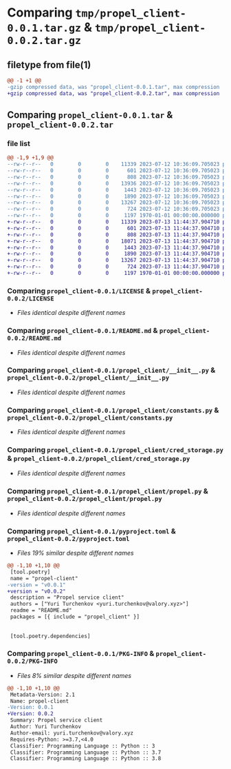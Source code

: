 # Comparing `tmp/propel_client-0.0.1.tar.gz` & `tmp/propel_client-0.0.2.tar.gz`

## filetype from file(1)

```diff
@@ -1 +1 @@
-gzip compressed data, was "propel_client-0.0.1.tar", max compression
+gzip compressed data, was "propel_client-0.0.2.tar", max compression
```

## Comparing `propel_client-0.0.1.tar` & `propel_client-0.0.2.tar`

### file list

```diff
@@ -1,9 +1,9 @@
--rw-r--r--   0        0        0    11339 2023-07-12 10:36:09.705023 propel_client-0.0.1/LICENSE
--rw-r--r--   0        0        0      601 2023-07-12 10:36:09.705023 propel_client-0.0.1/README.md
--rw-r--r--   0        0        0      808 2023-07-12 10:36:09.705023 propel_client-0.0.1/propel_client/__init__.py
--rw-r--r--   0        0        0    13936 2023-07-12 10:36:09.705023 propel_client-0.0.1/propel_client/cli.py
--rw-r--r--   0        0        0     1443 2023-07-12 10:36:09.705023 propel_client-0.0.1/propel_client/constants.py
--rw-r--r--   0        0        0     1890 2023-07-12 10:36:09.705023 propel_client-0.0.1/propel_client/cred_storage.py
--rw-r--r--   0        0        0    13267 2023-07-12 10:36:09.705023 propel_client-0.0.1/propel_client/propel.py
--rw-r--r--   0        0        0      724 2023-07-12 10:36:09.705023 propel_client-0.0.1/pyproject.toml
--rw-r--r--   0        0        0     1197 1970-01-01 00:00:00.000000 propel_client-0.0.1/PKG-INFO
+-rw-r--r--   0        0        0    11339 2023-07-13 11:44:37.904710 propel_client-0.0.2/LICENSE
+-rw-r--r--   0        0        0      601 2023-07-13 11:44:37.904710 propel_client-0.0.2/README.md
+-rw-r--r--   0        0        0      808 2023-07-13 11:44:37.904710 propel_client-0.0.2/propel_client/__init__.py
+-rw-r--r--   0        0        0    18071 2023-07-13 11:44:37.904710 propel_client-0.0.2/propel_client/cli.py
+-rw-r--r--   0        0        0     1443 2023-07-13 11:44:37.904710 propel_client-0.0.2/propel_client/constants.py
+-rw-r--r--   0        0        0     1890 2023-07-13 11:44:37.904710 propel_client-0.0.2/propel_client/cred_storage.py
+-rw-r--r--   0        0        0    13267 2023-07-13 11:44:37.904710 propel_client-0.0.2/propel_client/propel.py
+-rw-r--r--   0        0        0      724 2023-07-13 11:44:37.904710 propel_client-0.0.2/pyproject.toml
+-rw-r--r--   0        0        0     1197 1970-01-01 00:00:00.000000 propel_client-0.0.2/PKG-INFO
```

### Comparing `propel_client-0.0.1/LICENSE` & `propel_client-0.0.2/LICENSE`

 * *Files identical despite different names*

### Comparing `propel_client-0.0.1/README.md` & `propel_client-0.0.2/README.md`

 * *Files identical despite different names*

### Comparing `propel_client-0.0.1/propel_client/__init__.py` & `propel_client-0.0.2/propel_client/__init__.py`

 * *Files identical despite different names*

### Comparing `propel_client-0.0.1/propel_client/constants.py` & `propel_client-0.0.2/propel_client/constants.py`

 * *Files identical despite different names*

### Comparing `propel_client-0.0.1/propel_client/cred_storage.py` & `propel_client-0.0.2/propel_client/cred_storage.py`

 * *Files identical despite different names*

### Comparing `propel_client-0.0.1/propel_client/propel.py` & `propel_client-0.0.2/propel_client/propel.py`

 * *Files identical despite different names*

### Comparing `propel_client-0.0.1/pyproject.toml` & `propel_client-0.0.2/pyproject.toml`

 * *Files 19% similar despite different names*

```diff
@@ -1,10 +1,10 @@
 [tool.poetry]
 name = "propel-client"
-version = "v0.0.1"
+version = "v0.0.2"
 description = "Propel service client"
 authors = ["Yuri Turchenkov <yuri.turchenkov@valory.xyz>"]
 readme = "README.md"
 packages = [{ include = "propel_client" }]
 
 
 [tool.poetry.dependencies]
```

### Comparing `propel_client-0.0.1/PKG-INFO` & `propel_client-0.0.2/PKG-INFO`

 * *Files 8% similar despite different names*

```diff
@@ -1,10 +1,10 @@
 Metadata-Version: 2.1
 Name: propel-client
-Version: 0.0.1
+Version: 0.0.2
 Summary: Propel service client
 Author: Yuri Turchenkov
 Author-email: yuri.turchenkov@valory.xyz
 Requires-Python: >=3.7,<4.0
 Classifier: Programming Language :: Python :: 3
 Classifier: Programming Language :: Python :: 3.7
 Classifier: Programming Language :: Python :: 3.8
```

